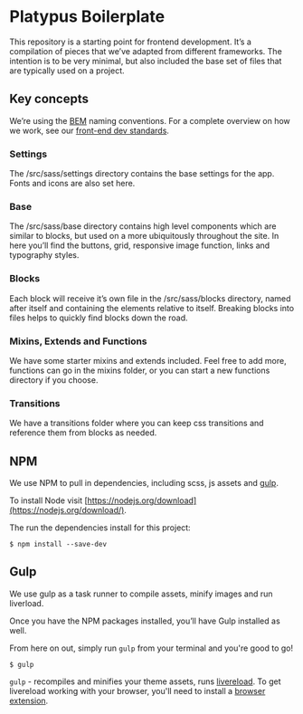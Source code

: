 # Platypus Boilerplate

This repository is a starting point for frontend development. It’s a compilation of pieces that we’ve adapted from different frameworks. The intention is to be very minimal, but also included the base set of files that are typically used on a project.

## Key concepts
We’re using the [BEM](https://en.bem.info) naming conventions. For a complete overview on how we work, see our [front-end dev standards](http://compasscreative.ca/front-end-dev-standards).

### Settings
The /src/sass/settings directory contains the base settings for the app. Fonts and icons are also set here.

### Base
The /src/sass/base directory contains high level components which are similar to blocks, but used on a more ubiquitously throughout the site. In here you’ll find the buttons, grid, responsive image function, links and typography styles.

### Blocks
Each block will receive it’s own file in the /src/sass/blocks directory, named after itself and containing the elements relative to itself. Breaking blocks into files helps to quickly find blocks down the road.

### Mixins, Extends and Functions
We have some starter mixins and extends included. Feel free to add more, functions can go in the mixins folder, or you can start a new functions directory if you choose.

### Transitions
We have a transitions folder where you can keep css transitions and reference them from blocks as needed.

## NPM

We use NPM to pull in dependencies, including scss, js assets and [gulp](http://gulpjs.com).

To install Node visit [https://nodejs.org/download](https://nodejs.org/download/).

The run the dependencies install for this project:

```
$ npm install --save-dev
```

## Gulp

We use gulp as a task runner to compile assets, minify images and run liverload.

Once you have the NPM packages installed, you’ll have Gulp installed as well.

From here on out, simply run `gulp` from your terminal and you're good to go!
```
$ gulp
```

`gulp` - recompiles and minifies your theme assets, runs [livereload](http://livereload.com). To get livereload working with your browser, you'll need to install a [browser extension](http://livereload.com/extensions/).
